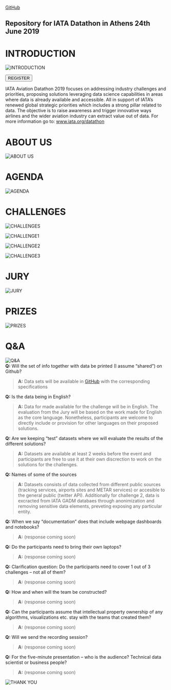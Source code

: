 <a href="https://github.com/IATAdatathon/Athens19">GitHub</a>

Repository for IATA Datathon in Athens 24th June 2019
---
# INTRODUCTION
![INTRODUCTION](https://github.com/IATAdatathon/Athens19/blob/master/Webinar/Slide1.JPG?raw=true)

<p style=""><button name="button" onclick="https://www.eventbrite.com/e/iata-aviation-datathon-registration-60260500780">REGISTER</button></p>

IATA Aviation Datathon 2019 focuses on addressing industry challenges and priorities, proposing solutions leveraging data science capabilities in areas where data is already available and accessible. All in support of IATA’s renewed global strategic priorities which includes a strong pillar related to data. The objective is to raise awareness and trigger innovative ways airlines and the wider aviation industry can extract value out of data.
For more information go to: www.iata.org/datathon 

# ABOUT US
![ABOUT US](https://github.com/IATAdatathon/Athens19/blob/master/Webinar/img/Slide2.JPG?raw=true)

# AGENDA
![AGENDA](https://github.com/IATAdatathon/Athens19/blob/master/Webinar/Slide5.JPG?raw=true)

# CHALLENGES
![CHALLENGES](https://github.com/IATAdatathon/Athens19/blob/master/Webinar/Slide6.JPG?raw=true)

![CHALLENGE1](https://github.com/IATAdatathon/Athens19/blob/master/Webinar/Slide7.JPG?raw=true)

![CHALLENGE2](https://github.com/IATAdatathon/Athens19/blob/master/Webinar/Slide8.JPG?raw=true)

![CHALLENGE3](https://github.com/IATAdatathon/Athens19/blob/master/Webinar/Slide9.JPG?raw=true)

# JURY
![JURY](https://github.com/IATAdatathon/Athens19/blob/master/Webinar/Slide10.JPG?raw=true)

# PRIZES
![PRIZES](https://github.com/IATAdatathon/Athens19/blob/master/Webinar/Slide11.JPG?raw=true)

# Q&A
![Q&A](https://github.com/IATAdatathon/Athens19/blob/master/Webinar/Slide12.JPG?raw=true)
<br>
**Q:** Will the set of info together with data be printed (I assume “shared”) on Github?<br> 
>**A:** Data sets will be available in [GitHub](https://github.com/IATAdatathon/Athens19) with the corresponding specifications<br>

**Q:** Is the data being in English?<br>
>**A:** Data for made available for the challenge will be in English. The evaluation from the Jury will be based on the work made for English as the core language. Nonetheless, participants are welcome to directly include or provision for other languages on their proposed solutions.<br>

**Q:** Are we keeping “test” datasets where we will evaluate the results of the different solutions?<br>
>**A:** Datasets are available at least 2 weeks before the event and participants are free to use it at their own discrection to work on the solutions for the challenges.<br>

**Q:** Names of some of the sources<br>
>**A:** Datasets consists of data collected from different public sources (tracking services, airports sites and METAR services) or accesible to the general public (twitter API). Additionally for challenge 2, data is excracted from IATA GADM databaes through anonimization and removing sensitive data elements, preveting exposing any particular entity.<br>

**Q:** When we say “documentation” does that include webpage dashboards and notebooks?<br>
>**A:** (response coming soon)<br>

**Q:** Do the participants need to bring their own laptops?<br>
>**A:** (response coming soon)<br>

**Q:** Clarification question: Do the participants need to cover 1 out of 3 challenges – not all of them?<br>
>**A:** (response coming soon)<br>

**Q:** How and when will the team be constructed?<br>
>**A:** (response coming soon)<br>

**Q:** Can the participants assume that intellectual property ownership of any algorithms, visualizations etc. stay with the teams that created them?<br>
>**A:** (response coming soon)<br>

**Q:** Will we send the recording session?<br>
>**A:** (response coming soon)<br>

**Q:** For the five-minute presentation – who is the audience? Technical data scientist or business people?<br>
>**A:** (response coming soon)<br>

![THANK YOU](https://github.com/IATAdatathon/Athens19/blob/master/Webinar/Slide13.JPG?raw=true)





